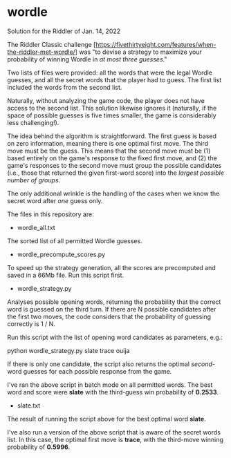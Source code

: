 # wordle
Solution for the Riddler of Jan. 14, 2022

The Riddler Classic challenge [https://fivethirtyeight.com/features/when-the-riddler-met-wordle/]
was "to devise a strategy to maximize your probability of winning Wordle in <i>at most three guesses</i>."

Two lists of files were provided: all the words that were the legal Wordle guesses, and all the secret
words that the player had to guess. The first list included the words from the second list.

Naturally, without analyzing the game code, the player does not have access to the second list. This
solution likewise ignores it (naturally, if the space of possible guesses is five times smaller, the
game is considerably less challenging!).

The idea behind the algorithm is straightforward. The first guess is based on zero information, meaning
there is one optimal first move. The third move must be the guess. This means that the second move must be
(1) based entirely on the game's response to the fixed first move, and (2) the game's responses to the
second move must group the possible candidates (i.e., those that returned the given first-word score) into
the <i>largest possible number of groups</i>.

The only additional wrinkle is the handling of the cases when we know the secret word after <i>one</i> guess only.

The files in this repository are:

* wordle_all.txt

The sorted list of all permitted Wordle guesses.

* wordle_precompute_scores.py

To speed up the strategy generation, all the scores are precomputed and saved in a 66Mb file. Run this script first.

* wordle_strategy.py

Analyses possible opening words, returning the probability that the correct word is guessed on the third turn.
If there are N possible candidates after the first two moves, the code considers that the probability of guessing
correctly is 1 / N.

Run this script with the list of opening word candidates as parameters, e.g.:

python wordle_strategy.py slate trace ouija

If there is only one candidate, the script also returns the optimal <i>second</i>-word guesses for each possible
response from the game.

I've ran the above script in batch mode on all permitted words. The best word and score were <b>slate</b> with the
third-guess win probability of <b>0.2533</b>.

* slate.txt

The result of running the script above for the best optimal word <b>slate</b>.

I've also run a version of the above script that is aware of the secret words list. In this case, the optimal first
move is <b>trace</b>, with the third-move winning probability of <b>0.5996</b>.
